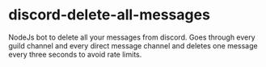 # discord-delete-all-messages
NodeJs bot to delete all your messages from discord. Goes through every guild channel and every direct message channel and deletes one message every three seconds to avoid rate limits.
